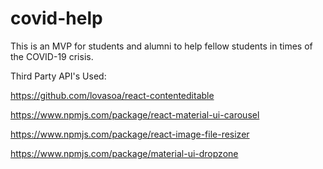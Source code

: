 # covid-help
This is an MVP for students and alumni to help fellow students in times of the COVID-19 crisis. 

Third Party API's Used:

https://github.com/lovasoa/react-contenteditable

https://www.npmjs.com/package/react-material-ui-carousel

https://www.npmjs.com/package/react-image-file-resizer

https://www.npmjs.com/package/material-ui-dropzone
